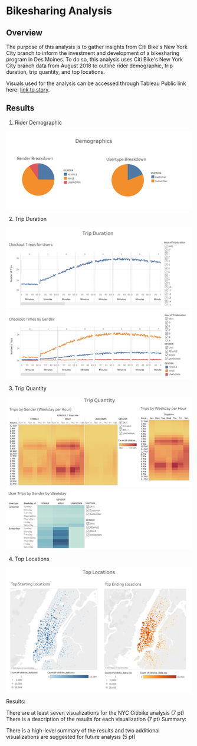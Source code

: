 # Bikesharing Analysis

## Overview
The purpose of this analysis is to gather insights from Citi Bike's New York City branch to inform the investment and development of a bikesharing program in Des Moines. To do so, this analysis uses Citi Bike's New York City branch data from August 2018 to outline rider demographic, trip duration, trip quantity, and top locations.   

Visuals used for the analysis can be accessed through Tableau Public link here: [link to story](https://us-west-2b.online.tableau.com/t/elisam/views/Bikesharing_Tableau_Challenge_D2/BikeSharingAnalysis/elisasd11@gmail.com/471a6b5e-587f-4cbe-84b6-24a07fed43b4?:display_count=n&:showVizHome=n&:origin=viz_share_link). 

## Results
1. Rider Demographic

![](demographics.png)

2. Trip Duration

![](trip_duration.png)
![](checkout_times_byGender.png)

3. Trip Quantity

![](trip_quantity.png)
![](user_trips_byGenderbyWeekday.png)

4. Top Locations

![](top_locations.png)

Results:

There are at least seven visualizations for the NYC Citibike analysis (7 pt)
There is a description of the results for each visualization (7 pt)
Summary:

There is a high-level summary of the results and two additional visualizations are suggested for future analysis (5 pt)
